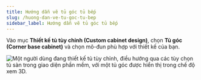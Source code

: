 ```yaml
---
title: Hướng dẫn vẽ tủ góc tủ bếp
slug: /huong-dan-ve-tu-goc-tu-bep
sidebar_label: Hướng dẫn vẽ tủ góc tủ bếp
---
```


Vào mục **Thiết kế tủ tùy chỉnh (Custom cabinet design)**, chọn **Tủ góc (Corner base cabinet)** và chọn mô-đun phù hợp với thiết kế của bạn.

![Một người dùng đang thiết kế tủ tùy chỉnh, điều hướng qua các tùy chọn tủ sàn trong giao diện phần mềm, với một tủ góc được hiển thị trong chế độ xem 3D.](https://storage.googleapis.com/jegavn_kb/image_jegavn/544.1.jpg)